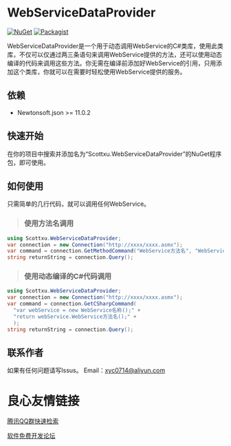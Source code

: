 # WebServiceDataProvider
[![NuGet](https://img.shields.io/badge/NuGet-Scottxu.WebServiceDataProvider-yellow.svg)](https://www.nuget.org/packages/Scottxu.WebServiceDataProvider/)
[![Packagist](https://img.shields.io/packagist/l/doctrine/orm.svg)](https://mit-license.org/)

WebServiceDataProvider是一个用于动态调用WebService的C#类库，使用此类库，不仅可以仅通过两三条语句来调用WebService提供的方法，还可以使用动态编译的代码来调用这些方法。你无需在编译前添加好WebService的引用，只用添加这个类库，你就可以在需要时轻松使用WebService提供的服务。

## 依赖
* Newtonsoft.json >= 11.0.2

## 快速开始
在你的项目中搜索并添加名为“Scottxu.WebServiceDataProvider”的NuGet程序包，即可使用。

## 如何使用
只需简单的几行代码，就可以调用任何WebService。

>### 使用方法名调用
```C#
using Scottxu.WebServiceDataProvider;
var connection = new Connection("http://xxxx/xxxx.asmx");
var command = connection.GetMethodCommand("WebService方法名", "WebService名称");
string returnString = connection.Query();
```

>### 使用动态编译的C#代码调用
```C#
using Scottxu.WebServiceDataProvider;
var connection = new Connection("http://xxxx/xxxx.asmx");
var command = connection.GetCSharpCommand(
  "var webService = new WebService名称();" +
  "return webService.WebService方法名();" +
  );
string returnString = connection.Query();
```
## 联系作者
如果有任何问题请写Issus。 
Email：xyc0714@aliyun.com


 # 良心友情链接

[腾讯QQ群快速检索](http://u.720life.cn/s/8cf73f7c)

[软件免费开发论坛](http://u.720life.cn/s/bbb01dc0)